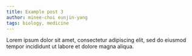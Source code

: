 ```yaml
---
title: Example post 3
author: minee-choi eunjin-yang
tags: biology, medicine
---
```


Lorem ipsum dolor sit amet, consectetur adipiscing elit, sed do eiusmod tempor incididunt ut labore et dolore magna aliqua.
